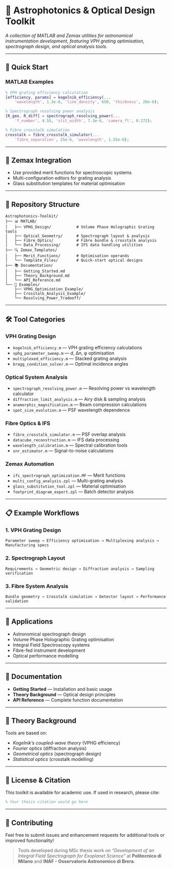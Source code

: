 # 🔧 Astrophotonics & Optical Design Toolkit

*A collection of MATLAB and Zemax utilities for astronomical instrumentation development, featuring VPH grating optimisation, spectrograph design, and optical analysis tools.*

---

## 🚀 Quick Start

### MATLAB Examples

```matlab
% VPH grating efficiency calculation
[efficiency, params] = kogelnik_efficiency(...
    'wavelength', 1.3e-6, 'line_density', 650, 'thickness', 20e-6);

% Spectrograph resolving power analysis  
[R_geo, R_diff] = spectrograph_resolving_power(...
    'f_number', 4.55, 'slit_width', 7.3e-6, 'camera_fl', 0.272);

% Fibre crosstalk simulation
crosstalk = fibre_crosstalk_simulator(...
    'fibre_separation', 25e-6, 'wavelength', 1.55e-6);
```

---

## 🔭 Zemax Integration

* Use provided merit functions for spectroscopic systems
* Multi-configuration editors for grating analysis
* Glass substitution templates for material optimisation

---

## 📁 Repository Structure

```
Astrophotonics-Toolkit/
├── 📊 MATLAB/
│   ├── VPHG_Design/           # Volume Phase Holographic Grating tools
│   ├── Optical_Geometry/      # Spectrograph layout & analysis
│   ├── Fibre_Optics/          # Fibre bundle & crosstalk analysis
│   └── Data_Processing/       # IFS data handling utilities
├── 🔍 Zemax_Templates/
│   ├── Merit_Functions/       # Optimisation operands
│   └── Template_Files/        # Quick-start optical designs
├── 📚 Documentation/
│   ├── Getting_Started.md
│   ├── Theory_Background.md
│   └── API_Reference.md
└── 🧪 Examples/
    ├── VPHG_Optimization_Example/
    ├── Crosstalk_Analysis_Example/
    └── Resolving_Power_Tradeoff/
```

---

## 🛠️ Tool Categories

### VPH Grating Design

* `kogelnik_efficiency.m` — VPH grating efficiency calculations
* `vphg_parameter_sweep.m` — *d*, Δ*n*, φ optimisation
* `multiplexed_efficiency.m` — Stacked grating analysis
* `bragg_condition_solver.m` — Optimal incidence angles

### Optical System Analysis

* `spectrograph_resolving_power.m` — Resolving power vs wavelength calculator
* `diffraction_limit_analysis.m` — Airy disk & sampling analysis
* `anamorphic_magnification.m` — Beam compression calculations
* `spot_size_evolution.m` — PSF wavelength dependence

### Fibre Optics & IFS

* `fibre_crosstalk_simulator.m` — PSF overlap analysis
* `datacube_reconstruction.m` — IFS data processing
* `wavelength_calibration.m` — Spectral calibration tools
* `snr_estimator.m` — Signal-to-noise calculations

### Zemax Automation

* `ifs_spectrograph_optimization.MF` — Merit functions
* `multi_config_analysis.zpl` — Multi-grating analysis
* `glass_substitution_tool.zpl` — Material optimisation
* `footprint_diagram_export.zpl` — Batch detector analysis

---

## 📋 Example Workflows

### 1. VPH Grating Design

```
Parameter sweep → Efficiency optimisation → Multiplexing analysis → Manufacturing specs
```

### 2. Spectrograph Layout

```
Requirements → Geometric design → Diffraction analysis → Sampling verification
```

### 3. Fibre System Analysis

```
Bundle geometry → Crosstalk simulation → Detector layout → Performance validation
```

---

## 🎯 Applications

* Astronomical spectrograph design
* Volume Phase Holographic Grating optimisation
* Integral Field Spectroscopy systems
* Fibre-fed instrument development
* Optical performance modelling

---

## 📖 Documentation

* **Getting Started** — Installation and basic usage
* **Theory Background** — Optical design principles
* **API Reference** — Complete function documentation

---

## 🔬 Theory Background

Tools are based on:

* *Kogelnik’s coupled-wave theory* (VPHG efficiency)
* *Fourier optics* (diffraction analysis)
* *Geometrical optics* (spectrograph design)
* *Statistical optics* (crosstalk modelling)

---

## 📝 License & Citation

This toolkit is available for academic use.
If used in research, please cite:

```bibtex
% Your thesis citation would go here
```

---

## 🤝 Contributing

Feel free to submit issues and enhancement requests for additional tools or improved functionality!

> Tools developed during MSc thesis work on *“Development of an Integral Field Spectrograph for Exoplanet Science”* at **Politecnico di Milano** and **INAF - Osservatorio Astronomico di Brera**.

